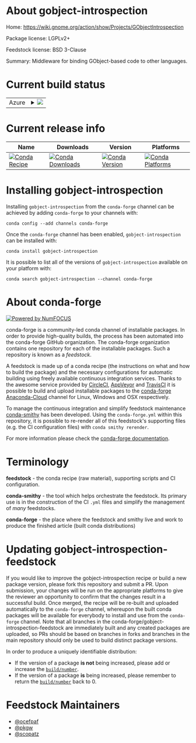 About gobject-introspection
===========================

Home: https://wiki.gnome.org/action/show/Projects/GObjectIntrospection

Package license: LGPLv2+

Feedstock license: BSD 3-Clause

Summary: Middleware for binding GObject-based code to other languages.



Current build status
====================


<table>
    
  <tr>
    <td>Azure</td>
    <td>
      <details>
        <summary>
          <a href="https://dev.azure.com/conda-forge/feedstock-builds/_build/latest?definitionId=379&branchName=master">
            <img src="https://dev.azure.com/conda-forge/feedstock-builds/_apis/build/status/gobject-introspection-feedstock?branchName=master">
          </a>
        </summary>
        <table>
          <thead><tr><th>Variant</th><th>Status</th></tr></thead>
          <tbody><tr>
              <td>linux_aarch64_python3.6.____cpython</td>
              <td>
                <a href="https://dev.azure.com/conda-forge/feedstock-builds/_build/latest?definitionId=379&branchName=master">
                  <img src="https://dev.azure.com/conda-forge/feedstock-builds/_apis/build/status/gobject-introspection-feedstock?branchName=master&jobName=linux&configuration=linux_aarch64_python3.6.____cpython" alt="variant">
                </a>
              </td>
            </tr><tr>
              <td>linux_aarch64_python3.7.____cpython</td>
              <td>
                <a href="https://dev.azure.com/conda-forge/feedstock-builds/_build/latest?definitionId=379&branchName=master">
                  <img src="https://dev.azure.com/conda-forge/feedstock-builds/_apis/build/status/gobject-introspection-feedstock?branchName=master&jobName=linux&configuration=linux_aarch64_python3.7.____cpython" alt="variant">
                </a>
              </td>
            </tr><tr>
              <td>linux_aarch64_python3.8.____cpython</td>
              <td>
                <a href="https://dev.azure.com/conda-forge/feedstock-builds/_build/latest?definitionId=379&branchName=master">
                  <img src="https://dev.azure.com/conda-forge/feedstock-builds/_apis/build/status/gobject-introspection-feedstock?branchName=master&jobName=linux&configuration=linux_aarch64_python3.8.____cpython" alt="variant">
                </a>
              </td>
            </tr><tr>
              <td>linux_ppc64le_python3.6.____cpython</td>
              <td>
                <a href="https://dev.azure.com/conda-forge/feedstock-builds/_build/latest?definitionId=379&branchName=master">
                  <img src="https://dev.azure.com/conda-forge/feedstock-builds/_apis/build/status/gobject-introspection-feedstock?branchName=master&jobName=linux&configuration=linux_ppc64le_python3.6.____cpython" alt="variant">
                </a>
              </td>
            </tr><tr>
              <td>linux_ppc64le_python3.7.____cpython</td>
              <td>
                <a href="https://dev.azure.com/conda-forge/feedstock-builds/_build/latest?definitionId=379&branchName=master">
                  <img src="https://dev.azure.com/conda-forge/feedstock-builds/_apis/build/status/gobject-introspection-feedstock?branchName=master&jobName=linux&configuration=linux_ppc64le_python3.7.____cpython" alt="variant">
                </a>
              </td>
            </tr><tr>
              <td>linux_ppc64le_python3.8.____cpython</td>
              <td>
                <a href="https://dev.azure.com/conda-forge/feedstock-builds/_build/latest?definitionId=379&branchName=master">
                  <img src="https://dev.azure.com/conda-forge/feedstock-builds/_apis/build/status/gobject-introspection-feedstock?branchName=master&jobName=linux&configuration=linux_ppc64le_python3.8.____cpython" alt="variant">
                </a>
              </td>
            </tr><tr>
              <td>linux_python3.6.____cpython</td>
              <td>
                <a href="https://dev.azure.com/conda-forge/feedstock-builds/_build/latest?definitionId=379&branchName=master">
                  <img src="https://dev.azure.com/conda-forge/feedstock-builds/_apis/build/status/gobject-introspection-feedstock?branchName=master&jobName=linux&configuration=linux_python3.6.____cpython" alt="variant">
                </a>
              </td>
            </tr><tr>
              <td>linux_python3.7.____cpython</td>
              <td>
                <a href="https://dev.azure.com/conda-forge/feedstock-builds/_build/latest?definitionId=379&branchName=master">
                  <img src="https://dev.azure.com/conda-forge/feedstock-builds/_apis/build/status/gobject-introspection-feedstock?branchName=master&jobName=linux&configuration=linux_python3.7.____cpython" alt="variant">
                </a>
              </td>
            </tr><tr>
              <td>linux_python3.8.____cpython</td>
              <td>
                <a href="https://dev.azure.com/conda-forge/feedstock-builds/_build/latest?definitionId=379&branchName=master">
                  <img src="https://dev.azure.com/conda-forge/feedstock-builds/_apis/build/status/gobject-introspection-feedstock?branchName=master&jobName=linux&configuration=linux_python3.8.____cpython" alt="variant">
                </a>
              </td>
            </tr><tr>
              <td>osx_python3.6.____cpython</td>
              <td>
                <a href="https://dev.azure.com/conda-forge/feedstock-builds/_build/latest?definitionId=379&branchName=master">
                  <img src="https://dev.azure.com/conda-forge/feedstock-builds/_apis/build/status/gobject-introspection-feedstock?branchName=master&jobName=osx&configuration=osx_python3.6.____cpython" alt="variant">
                </a>
              </td>
            </tr><tr>
              <td>osx_python3.7.____cpython</td>
              <td>
                <a href="https://dev.azure.com/conda-forge/feedstock-builds/_build/latest?definitionId=379&branchName=master">
                  <img src="https://dev.azure.com/conda-forge/feedstock-builds/_apis/build/status/gobject-introspection-feedstock?branchName=master&jobName=osx&configuration=osx_python3.7.____cpython" alt="variant">
                </a>
              </td>
            </tr><tr>
              <td>osx_python3.8.____cpython</td>
              <td>
                <a href="https://dev.azure.com/conda-forge/feedstock-builds/_build/latest?definitionId=379&branchName=master">
                  <img src="https://dev.azure.com/conda-forge/feedstock-builds/_apis/build/status/gobject-introspection-feedstock?branchName=master&jobName=osx&configuration=osx_python3.8.____cpython" alt="variant">
                </a>
              </td>
            </tr><tr>
              <td>win_c_compilervs2015python3.6.____cpython</td>
              <td>
                <a href="https://dev.azure.com/conda-forge/feedstock-builds/_build/latest?definitionId=379&branchName=master">
                  <img src="https://dev.azure.com/conda-forge/feedstock-builds/_apis/build/status/gobject-introspection-feedstock?branchName=master&jobName=win&configuration=win_c_compilervs2015python3.6.____cpython" alt="variant">
                </a>
              </td>
            </tr><tr>
              <td>win_c_compilervs2015python3.7.____cpython</td>
              <td>
                <a href="https://dev.azure.com/conda-forge/feedstock-builds/_build/latest?definitionId=379&branchName=master">
                  <img src="https://dev.azure.com/conda-forge/feedstock-builds/_apis/build/status/gobject-introspection-feedstock?branchName=master&jobName=win&configuration=win_c_compilervs2015python3.7.____cpython" alt="variant">
                </a>
              </td>
            </tr><tr>
              <td>win_c_compilervs2015python3.8.____cpython</td>
              <td>
                <a href="https://dev.azure.com/conda-forge/feedstock-builds/_build/latest?definitionId=379&branchName=master">
                  <img src="https://dev.azure.com/conda-forge/feedstock-builds/_apis/build/status/gobject-introspection-feedstock?branchName=master&jobName=win&configuration=win_c_compilervs2015python3.8.____cpython" alt="variant">
                </a>
              </td>
            </tr>
          </tbody>
        </table>
      </details>
    </td>
  </tr>
</table>

Current release info
====================

| Name | Downloads | Version | Platforms |
| --- | --- | --- | --- |
| [![Conda Recipe](https://img.shields.io/badge/recipe-gobject--introspection-green.svg)](https://anaconda.org/conda-forge/gobject-introspection) | [![Conda Downloads](https://img.shields.io/conda/dn/conda-forge/gobject-introspection.svg)](https://anaconda.org/conda-forge/gobject-introspection) | [![Conda Version](https://img.shields.io/conda/vn/conda-forge/gobject-introspection.svg)](https://anaconda.org/conda-forge/gobject-introspection) | [![Conda Platforms](https://img.shields.io/conda/pn/conda-forge/gobject-introspection.svg)](https://anaconda.org/conda-forge/gobject-introspection) |

Installing gobject-introspection
================================

Installing `gobject-introspection` from the `conda-forge` channel can be achieved by adding `conda-forge` to your channels with:

```
conda config --add channels conda-forge
```

Once the `conda-forge` channel has been enabled, `gobject-introspection` can be installed with:

```
conda install gobject-introspection
```

It is possible to list all of the versions of `gobject-introspection` available on your platform with:

```
conda search gobject-introspection --channel conda-forge
```


About conda-forge
=================

[![Powered by NumFOCUS](https://img.shields.io/badge/powered%20by-NumFOCUS-orange.svg?style=flat&colorA=E1523D&colorB=007D8A)](http://numfocus.org)

conda-forge is a community-led conda channel of installable packages.
In order to provide high-quality builds, the process has been automated into the
conda-forge GitHub organization. The conda-forge organization contains one repository
for each of the installable packages. Such a repository is known as a *feedstock*.

A feedstock is made up of a conda recipe (the instructions on what and how to build
the package) and the necessary configurations for automatic building using freely
available continuous integration services. Thanks to the awesome service provided by
[CircleCI](https://circleci.com/), [AppVeyor](https://www.appveyor.com/)
and [TravisCI](https://travis-ci.com/) it is possible to build and upload installable
packages to the [conda-forge](https://anaconda.org/conda-forge)
[Anaconda-Cloud](https://anaconda.org/) channel for Linux, Windows and OSX respectively.

To manage the continuous integration and simplify feedstock maintenance
[conda-smithy](https://github.com/conda-forge/conda-smithy) has been developed.
Using the ``conda-forge.yml`` within this repository, it is possible to re-render all of
this feedstock's supporting files (e.g. the CI configuration files) with ``conda smithy rerender``.

For more information please check the [conda-forge documentation](https://conda-forge.org/docs/).

Terminology
===========

**feedstock** - the conda recipe (raw material), supporting scripts and CI configuration.

**conda-smithy** - the tool which helps orchestrate the feedstock.
                   Its primary use is in the construction of the CI ``.yml`` files
                   and simplify the management of *many* feedstocks.

**conda-forge** - the place where the feedstock and smithy live and work to
                  produce the finished article (built conda distributions)


Updating gobject-introspection-feedstock
========================================

If you would like to improve the gobject-introspection recipe or build a new
package version, please fork this repository and submit a PR. Upon submission,
your changes will be run on the appropriate platforms to give the reviewer an
opportunity to confirm that the changes result in a successful build. Once
merged, the recipe will be re-built and uploaded automatically to the
`conda-forge` channel, whereupon the built conda packages will be available for
everybody to install and use from the `conda-forge` channel.
Note that all branches in the conda-forge/gobject-introspection-feedstock are
immediately built and any created packages are uploaded, so PRs should be based
on branches in forks and branches in the main repository should only be used to
build distinct package versions.

In order to produce a uniquely identifiable distribution:
 * If the version of a package **is not** being increased, please add or increase
   the [``build/number``](https://conda.io/docs/user-guide/tasks/build-packages/define-metadata.html#build-number-and-string).
 * If the version of a package **is** being increased, please remember to return
   the [``build/number``](https://conda.io/docs/user-guide/tasks/build-packages/define-metadata.html#build-number-and-string)
   back to 0.

Feedstock Maintainers
=====================

* [@ocefpaf](https://github.com/ocefpaf/)
* [@pkgw](https://github.com/pkgw/)
* [@scopatz](https://github.com/scopatz/)

